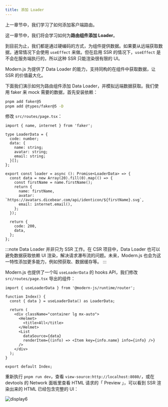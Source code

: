 ```yaml
---
title: 添加 Loader
---
```


上一章节中，我们学习了如何添加客户端路由。

这一章节中，我们将会学习如何为**路由组件添加 Loader**。

到目前为止，我们都是通过硬编码的方式，为组件提供数据。如果要从远端获取数据，通常情况下会使用 `useEffect` 来做。但在启用 SSR 的情况下，`useEffect` 是不会在服务端执行的，所以这种 SSR 只能渲染很有限的 UI。

Modern.js 为提供了 Data Loader 的能力，支持同构的在组件中获取数据，让 SSR 的价值最大化。

下面我们演示如何为路由组件添加 Data Loader，并模拟远端数据获取。我们使用 faker 来 mock 需要的数据，首先安装依赖：

```bash
pnpm add faker@5
pnpm add @types/faker@5 -D
```

修改 `src/routes/page.tsx`：

```tsx
import { name, internet } from 'faker';

type LoaderData = {
  code: number;
  data: {
    name: string;
    avatar: string;
    email: string;
  }[];
};

export const loader = async (): Promise<LoaderData> => {
  const data = new Array(20).fill(0).map(() => {
    const firstName = name.firstName();
    return {
      name: firstName,
      avatar: `https://avatars.dicebear.com/api/identicon/${firstName}.svg`,
      email: internet.email(),
    };
  });

  return {
    code: 200,
    data,
  };
};
```

:::note
Data Loader 并非只为 SSR 工作。在 CSR 项目中，Data Loader 也可以避免数据获取依赖 UI 渲染，解决请求瀑布流的问题。未来，Modern.js 也会为这一特性添加更多能力，例如预获取、数据缓存等。
:::

Modern.js 也提供了一个叫 `useLoaderData` 的 hooks API，我们修改 `src/routes/page.tsx` 导出的组件：

```tsx {1,4,13}
import { useLoaderData } from '@modern-js/runtime/router';

function Index() {
  const { data } = useLoaderData() as LoaderData;

  return (
    <div className="container lg mx-auto">
      <Helmet>
        <title>All</title>
      </Helmet>
      <List
        dataSource={data}
        renderItem={(info) => <Item key={info.name} info={info} />}
      />
    </div>
  );
}

export default Index;
```

<!-- Todo 重新截图，SSR 内容 -->
重新执行 `pnpm run dev`，查看 `view-source:http://localhost:8080/`，或在 devtools 的 Network 面板里查看 HTML 请求的「 Preview 」，可以看到 SSR 渲染出来的 HTML 已经包含完整的 UI：

![display6](https://lf3-static.bytednsdoc.com/obj/eden-cn/aphqeh7uhohpquloj/modern-js/docs/11/display6.png)
